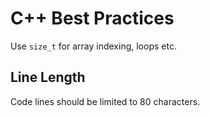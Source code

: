 # C++ Best Practices

Use `size_t` for array indexing, loops etc.

<!--
- Get reason why.
-->

## Line Length

Code lines should be limited to 80 characters.

<!--
- https://learn.microsoft.com/en-us/visualstudio/ide/reference/options-text-editor-c-cpp-formatting?view=vs-2022
-->
